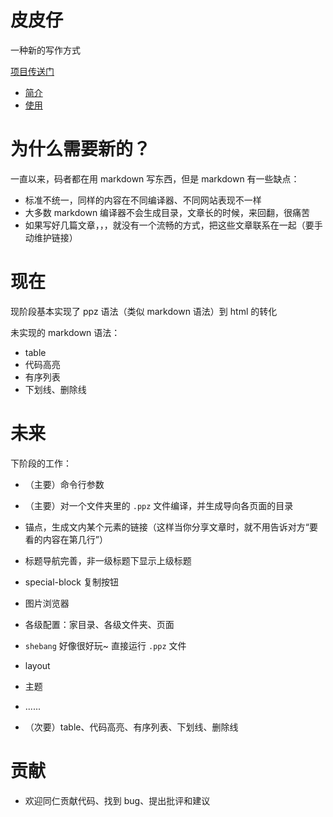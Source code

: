 # 皮皮仔
一种新的写作方式

[项目传送门](https://github.com/daGaiGuanYu/ppz)

+ [简介](https://dagaiguanyu.github.io/ppz/doc/dist/index/index.html)
+ [使用](https://dagaiguanyu.github.io/ppz/doc/dist/how2use/)

# 为什么需要新的？
一直以来，码者都在用 markdown 写东西，但是 markdown 有一些缺点：
+ 标准不统一，同样的内容在不同编译器、不同网站表现不一样
+ 大多数 markdown 编译器不会生成目录，文章长的时候，来回翻，很痛苦
+ 如果写好几篇文章，，，就没有一个流畅的方式，把这些文章联系在一起（要手动维护链接）

# 现在
现阶段基本实现了 ppz 语法（类似 markdown 语法）到 html 的转化

未实现的 markdown 语法：
+ table
+ 代码高亮
+ 有序列表
+ 下划线、删除线

# 未来
下阶段的工作：
+ （主要）命令行参数
+ （主要）对一个文件夹里的 ```.ppz``` 文件编译，并生成导向各页面的目录
+ 锚点，生成文内某个元素的链接（这样当你分享文章时，就不用告诉对方“要看的内容在第几行”）
+ 标题导航完善，非一级标题下显示上级标题

+ special-block 复制按钮
+ 图片浏览器

+ 各级配置：家目录、各级文件夹、页面
+ ```shebang``` 好像很好玩~ 直接运行 ```.ppz``` 文件
+ layout
+ 主题

+ ......
+ （次要）table、代码高亮、有序列表、下划线、删除线

# 贡献
+ 欢迎同仁贡献代码、找到 bug、提出批评和建议
